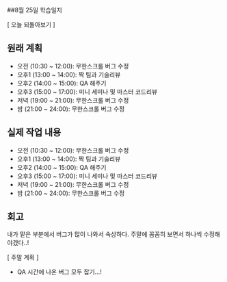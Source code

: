 ##8월 25일 학습일지

[ 오늘 되돌아보기 ]

## 원래 계획

- 오전 (10:30 ~ 12:00): 무한스크롤 버그 수정
- 오후1 (13:00 ~ 14:00): 짝 팀과 기술리뷰
- 오후2 (14:00 ~ 15:00): QA 해주기
- 오후3 (15:00 ~ 17:00): 미니 세미나 및 마스터 코드리뷰
- 저녁 (19:00 ~ 21:00): 무한스크롤 버그 수정
- 밤 (21:00 ~ 24:00): 무한스크롤 버그 수정

## 실제 작업 내용

- 오전 (10:30 ~ 12:00): 무한스크롤 버그 수정
- 오후1 (13:00 ~ 14:00): 짝 팀과 기술리뷰
- 오후2 (14:00 ~ 15:00): QA 해주기
- 오후3 (15:00 ~ 17:00): 미니 세미나 및 마스터 코드리뷰
- 저녁 (19:00 ~ 21:00): 무한스크롤 버그 수정
- 밤 (21:00 ~ 24:00): 무한스크롤 버그 수정

## 회고

내가 맡은 부분에서 버그가 많이 나와서 속상하다. 주말에 꼼꼼히 보면서 하나씩 수정해야겠다..!

[ 주말 계획 ]

- QA 시간에 나온 버그 모두 잡기...!
